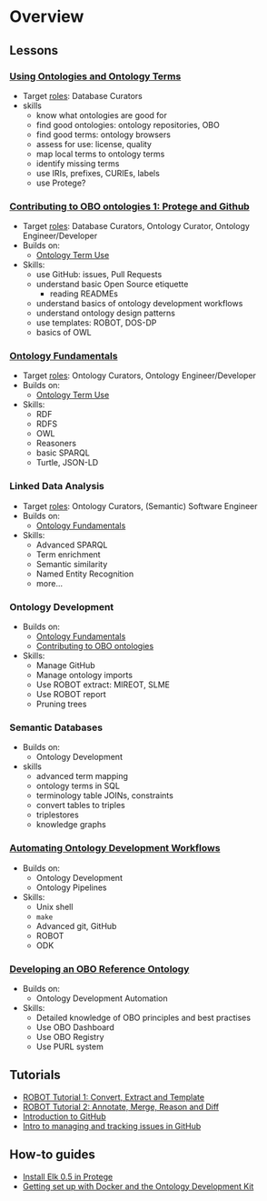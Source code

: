 # Overview

## Lessons

### [Using Ontologies and Ontology Terms](lesson/ontology-term-use.md)

- Target [roles](getting-started.md#oboroles): Database Curators 
- skills
    - know what ontologies are good for
    - find good ontologies: ontology repositories, OBO
    - find good terms: ontology browsers
    - assess for use: license, quality
    - map local terms to ontology terms
    - identify missing terms
    - use IRIs, prefixes, CURIEs, labels
    - use Protege?

### [Contributing to OBO ontologies 1: Protege and Github](lesson/contributing-to-obo-ontologies.md)

- Target [roles](getting-started.md#oboroles): Database Curators, Ontology Curator, Ontology Engineer/Developer
- Builds on:
    - [Ontology Term Use](lesson/ontology-term-use.md)
- Skills:
    - use GitHub: issues, Pull Requests
    - understand basic Open Source etiquette
      - reading READMEs
    - understand basics of ontology development workflows
    - understand ontology design patterns
    - use templates: ROBOT, DOS-DP
    - basics of OWL

### [Ontology Fundamentals](lesson/ontology-fundamentals.md)

- Target [roles](getting-started.md#oboroles): Ontology Curators, Ontology Engineer/Developer
- Builds on:
    - [Ontology Term Use](lesson/ontology-term-use.md)
- Skills:
    - RDF
    - RDFS
    - OWL
    - Reasoners
    - basic SPARQL
    - Turtle, JSON-LD

### Linked Data Analysis

- Target [roles](getting-started.md#oboroles): Ontology Curators, (Semantic) Software Engineer
- Builds on:
    - [Ontology Fundamentals](lesson/ontology-fundamentals.md)
- Skills:
    - Advanced SPARQL
    - Term enrichment
    - Semantic similarity
    - Named Entity Recognition
    - more...

### Ontology Development

- Builds on:
    - [Ontology Fundamentals](lesson/ontology-fundamentals.md)
    - [Contributing to OBO ontologies](lesson/contributing-to-obo-ontologies.md)
- Skills:
    - Manage GitHub
    - Manage ontology imports
    - Use ROBOT extract: MIREOT, SLME
    - Use ROBOT report
    - Pruning trees

### Semantic Databases

- Builds on: 
    - Ontology Development
- skills
    - advanced term mapping
    - ontology terms in SQL
    - terminology table JOINs, constraints
    - convert tables to triples
    - triplestores
    - knowledge graphs

### [Automating Ontology Development Workflows](lesson/automating-ontology-workflows.md)

- Builds on: 
    - Ontology Development
    - Ontology Pipelines
- Skills:
    - Unix shell
    - `make`
    - Advanced git, GitHub
    - ROBOT
    - ODK

### [Developing an OBO Reference Ontology](lesson/developing-an-obo-ontology.md)

- Builds on:
    - Ontology Development Automation
- Skills:
    - Detailed knowledge of OBO principles and best practises
    - Use OBO Dashboard
    - Use OBO Registry
    - Use PURL system

## Tutorials

- [ROBOT Tutorial 1: Convert, Extract and Template](tutorial/robot-tutorial-1.md)
- [ROBOT Tutorial 2: Annotate, Merge, Reason and Diff](tutorial/robot-tutorial-2.md)
- [Introduction to GitHub](tutorial/github-fundamentals.md)
- [Intro to managing and tracking issues in GitHub](tutorial/github-issues.md)

## How-to guides

- [Install Elk 0.5 in Protege](howto/installing-elk-in-protege.md)
- [Getting set up with Docker and the Ontology Development Kit](howto/odk-setup.md)
